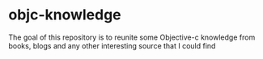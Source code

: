 # objc-knowledge
The goal of this repository is to reunite some Objective-c knowledge from books, blogs and any other interesting source that I could find
